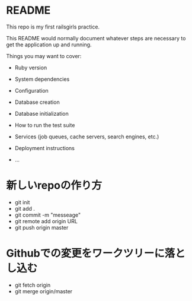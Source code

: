 # README

This repo is my first railsgirls practice.

This README would normally document whatever steps are necessary to get the
application up and running.

Things you may want to cover:

* Ruby version

* System dependencies

* Configuration

* Database creation

* Database initialization

* How to run the test suite

* Services (job queues, cache servers, search engines, etc.)

* Deployment instructions

* ...

# 新しいrepoの作り方

* git init
* git add .
* git commit -m "messeage"
* git remote add origin URL
* git push origin master

# Githubでの変更をワークツリーに落とし込む

* git fetch origin
* git merge origin/master

